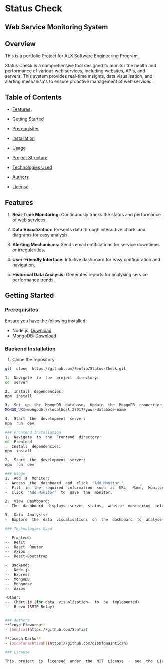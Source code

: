 # Status Check

## Web Service Monitoring System

## Overview

This is a portfolio Project for ALX Software Engineering Program.

Status Check is a comprehensive tool designed to monitor the health and performance of various web services, including websites, APIs, and servers. This system provides real-time insights, data visualisation, and alerting mechanisms to ensure proactive management of web services.

## Table of Contents

- [Features](#features)

- [Getting Started](#getting-started)

- [Prerequisites](#prerequisites)

- [Installation](#installation)

- [Usage](#usage)

- [Project Structure](#project-structure)

- [Technologies Used](#technologies-used)

- [Authors](#authors)

- [License](#license)

## Features

1.  **Real-Time Monitoring:** Continuously tracks the status and performance of web services.

2.  **Data Visualization:** Presents data through interactive charts and diagrams for easy analysis.

3.  **Alerting Mechanisms:** Sends email notifications for service downtimes or irregularities.

4.  **User-Friendly Interface:** Intuitive dashboard for easy configuration and navigation.

5.  **Historical Data Analysis:** Generates reports for analysing service performance trends.

## Getting Started

### Prerequisites

Ensure you have the following installed:

- Node.js: [Download](https://nodejs.org/)
- MongoDB: [Download](https://www.mongodb.com/try/download/community)

### Backend Installation

1. Clone the repository:

```bash
git  clone  https://github.com/Senfia/Status-Check.git

1.  Navigate  to  the  project  directory:
cd  server

2.  Install  dependencies:
npm  install

3.  Set  up  the  MongoDB  database.  Update  the  MongoDB  connection  string  in  .env:
MONGO_URI=mongodb://localhost:27017/your-database-name

4.  Start  the  development  server:
npm  run  dev

### Frontend Installation
1.  Navigate  to  the  Frontend  directory:
cd  Frontend
.  Install  dependencies:
npm  install

2.  Start  the  development  server:
npm  run  dev

### Usage
1.  Add  a  Monitor:
-  Access  the  dashboard  and  click  "Add Monitor."
-  Fill  in  the  required  information  such  as  URL,  Name,  Monitor  Interval,  and  -  Notification  Email.
-  Click  "Add Monitor"  to  save  the  monitor.

2.  View  Dashboard:
-  The  dashboard  displays  server  status,  website  monitoring  information,  and  recent  events.

3.  Data  Analysis:
-  Explore  the  data  visualisations  on  the  dashboard  to  analyse  historical  performance.

### Technologies Used

-  Frontend:
--  React
--  React  Router
--  Axios
--  React-Bootstrap

-  Backend:
--  Node.js
--  Express
--  MongoDB
--  Mongoose
--  Axios

-Other:
--  Chart.js (for data  visualisation-  to  be  implemented)
--  Brevo (SMTP Relay)


### Authors
**Senyo Fiawornu**
- [Senfia](https://github.com/Senfia)

**Joseph Darko**
- [osomfonashticah](https://github.com/osomfonashticah)

### License

This  project  is  licensed  under  the  MIT  License  -  see  the  LICENSE  file  for  details.

```
